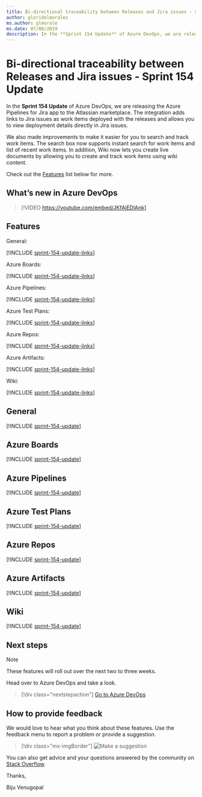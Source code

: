 ```yaml
---
title: Bi-directional traceability between Releases and Jira issues - Sprint 154 Update
author: gloridelmorales
ms.author: glmorale
ms.date: 07/08/2019
description: In the **Sprint 154 Update** of Azure DevOps, we are releasing the Azure Pipelines for Jira app to the Atlassian marketplace. 
---
```


# Bi-directional traceability between Releases and Jira issues  - Sprint 154 Update

In the **Sprint 154 Update** of Azure DevOps, we are releasing the Azure Pipelines for Jira app to the Atlassian marketplace. The integration adds links to Jira issues as work items deployed with the releases and allows you to view deployment details directly in Jira issues.

We also made improvements to make it easier for you to search and track work items. The search box now supports instant search for work items and list of recent work items. In addition, Wiki now lets you create live documents by allowing you to create and track work items using wiki content.

Check out the [Features](#features) list below for more.

## What’s new in Azure DevOps

> [!VIDEO https://youtube.com/embed/JKfAjEDlAnk]

## Features

General:

[!INCLUDE [sprint-154-update-links](includes/general/sprint-154-update-links.md)]

Azure Boards:

[!INCLUDE [sprint-154-update-links](includes/boards/sprint-154-update-links.md)]

Azure Pipelines:

[!INCLUDE [sprint-154-update-links](includes/pipelines/sprint-154-update-links.md)]

Azure Test Plans:

[!INCLUDE [sprint-154-update-links](includes/testplans/sprint-154-update-links.md)]


Azure Repos:

[!INCLUDE [sprint-154-update-links](includes/repos/sprint-154-update-links.md)]

Azure Artifacts:

[!INCLUDE [sprint-154-update-links](includes/artifacts/sprint-154-update-links.md)]

Wiki:

[!INCLUDE [sprint-154-update-links](includes/wiki/sprint-154-update-links.md)]

## General

[!INCLUDE [sprint-154-update](includes/general/sprint-154-update.md)]

## Azure Boards

[!INCLUDE [sprint-154-update](includes/boards/sprint-154-update.md)]

## Azure Pipelines

[!INCLUDE [sprint-154-update](includes/pipelines/sprint-154-update.md)]

## Azure Test Plans

[!INCLUDE [sprint-154-update](includes/testplans/sprint-154-update.md)]

## Azure Repos

[!INCLUDE [sprint-154-update](includes/repos/sprint-154-update.md)]

## Azure Artifacts

[!INCLUDE [sprint-154-update](includes/artifacts/sprint-154-update.md)]

## Wiki

[!INCLUDE [sprint-154-update](includes/wiki/sprint-154-update.md)]


## Next steps

> [!NOTE]
> These features will roll out over the next two to three weeks.

Head over to Azure DevOps and take a look.

> [!div class="nextstepaction"]
> [Go to Azure DevOps](https://go.microsoft.com/fwlink/?LinkId=307137&campaign=o~msft~docs~product-vsts~release-notes)

## How to provide feedback

We would love to hear what you think about these features. Use the feedback menu to report a problem or provide a suggestion.

> [!div class="mx-imgBorder"]
> ![Make a suggestion](../media/make-a-suggestion.png)

You can also get advice and your questions answered by the community on [Stack Overflow](https://stackoverflow.com/questions/tagged/azure-devops).

Thanks,

Biju Venugopal
